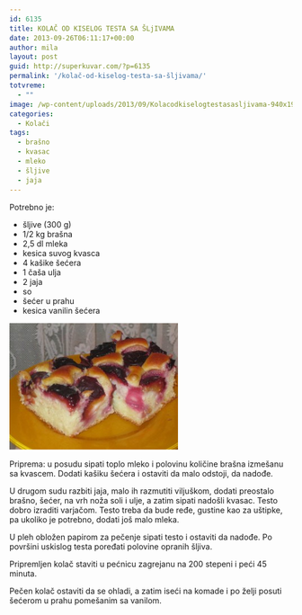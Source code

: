 ```yaml
---
id: 6135
title: KOLAČ OD KISELOG TESTA SA ŠLjIVAMA
date: 2013-09-26T06:11:17+00:00
author: mila
layout: post
guid: http://superkuvar.com/?p=6135
permalink: '/kolač-od-kiselog-testa-sa-šljivama/'
totvreme:
  - ""
image: /wp-content/uploads/2013/09/Kolacodkiselogtestasasljivama-940x198.jpg
categories:
  - Kolači
tags:
  - brašno
  - kvasac
  - mleko
  - šljive
  - jaja
---
```

Potrebno je:

  * šljive (300 g)
  * 1/2 kg brašna
  * 2,5 dl mleka
  * kesica suvog kvasca
  * 4 kašike šećera
  * 1 čaša ulja
  * 2 jaja
  * so
  * šećer u prahu
  * kesica vanilin šećera

[<img class="alignnone size-medium wp-image-6136" src="/wp-content/uploads/2013/09/Kolacodkiselogtestasasljivama-300x225.jpg" alt="Kolacodkiselogtestasasljivama" width="300" height="225" />](/wp-content/uploads/2013/09/Kolacodkiselogtestasasljivama.jpg)

Priprema: u posudu sipati toplo mleko i polovinu količine brašna izmešanu sa kvascem. Dodati kašiku šećera i ostaviti da malo odstoji, da nadođe.

U drugom sudu razbiti jaja, malo ih razmutiti viljuškom, dodati preostalo brašno,  šećer, na vrh noža soli i ulje, a zatim sipati nadošli kvasac. Testo dobro izraditi varjačom. Testo treba da bude ređe, gustine kao za uštipke, pa ukoliko je potrebno, dodati još malo mleka.

U pleh obložen papirom za pečenje sipati testo i ostaviti da nadođe. Po površini uskislog testa poređati polovine opranih šljiva.

Pripremljen kolač staviti u pećnicu zagrejanu na 200 stepeni i peći 45 minuta.

Pečen kolač ostaviti da se ohladi, a zatim iseći na komade i po želji posuti šećerom u prahu pomešanim sa vanilom.